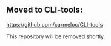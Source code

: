 ## Moved to CLI-tools:
https://github.com/carmeloc/CLI-tools

This repository will be removed shortly.

